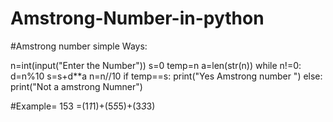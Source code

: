 # Amstrong-Number-in-python

#Amstrong number simple Ways:
 


n=int(input("Enter the Number"))
s=0
temp=n
a=len(str(n))
while n!=0:
    d=n%10
    s=s+d**a
    n=n//10
if temp==s:
    print("Yes Amstrong number  ")
else:
    print("Not a amstrong Numner")


#Example= 153 =(1*1*1)+(5*5*5)+(3*3*3)
